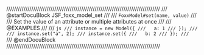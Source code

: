 ////////////////////////////////////////////////////////////////////////////////
/// @startDocuBlock JSF_foxx_model_set
///
/// `FoxxModel#set(name, value)`
///
/// Set the value of an attribute or multiple attributes at once
///
/// @EXAMPLES
///
/// ```js
/// instance = new Model({
///   a: 1
/// });
///
/// instance.set("a", 2);
/// instance.set({
///   b: 2
/// });
/// ```
/// @endDocuBlock
////////////////////////////////////////////////////////////////////////////////